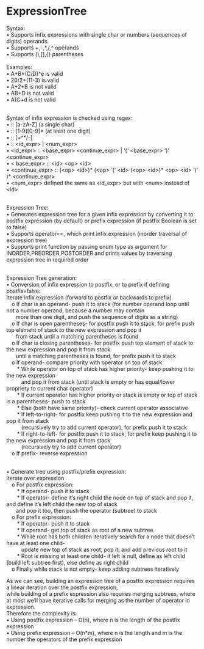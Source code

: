 # ExpressionTree
Syntax: </br>
•	Supports infix expressions with single char or numbers (sequences of digits) operands.</br>
•	Supports +,-,\*,/,^ operands</br>
•	Supports (),[],{} parentheses</br></br>
Examples:</br>
•	A+B\*(C/D)^e is valid</br>
•	20/2+(11-3) is valid</br>
•	A+2\*B is not valid</br>
•	AB+D is not valid</br>
•	A(C+d is not valid</br></br>

Syntax of infix expression is checked using regex:</br>
•	<id> :: [a-zA-Z]	(a single char)</br>
•	<num> :: [1-9][0-9]\*	(at least one digit)</br>
•	<op> :: [+^\*/-]</br>
•	<expr> :: <id_expr> | <num_expr></br>
•	<id_expr> :: <base_expr> <continue_expr> | ‘(‘ <base_expr> ‘)’ <continue_expr></br>
•	< base_expr> :: \<id> \<op> \<id></br>
•	<continue_expr> :: (\<op> \<id>)\* (\<op> ‘(‘ \<id> (\<op> \<id>)* \<op> \<id> ‘)’ )\* <continue_expr></br>
•	<num_expr> defined the same as <id_expr> but with \<num> instead of \<id></br></br>

Expression Tree:</br>
•	Generates expression tree for a given infix expression by converting it to postfix expression (by default) or prefix expression (if postfix Boolean is set to false)</br>
•	Supports operator<<, which print infix expression (inorder traversal of expression tree)</br>
•	Supports print function by passing enum type as argument for INORDER,PREORDER,POSTORDER and prints values by traversing expression tree in required order</br></br>

Expression Tree generation:</br>
•	Conversion of infix expression to postfix, or to prefix if defining postfix=false:</br>
Iterate infix expression (forward to postfix or backwards to prefix)</br>
&emsp;o	If char is an operand- push it to stack (for number operand loop until not a number operand, because a number may contain</br>&emsp;&ensp; more than one digit, and push the sequence of digits as a string)</br>
&emsp;o	If char is open parentheses- for postfix push it to stack, for prefix push top element of stack to the new expression and pop it</br>&emsp;&ensp; from stack until a matching parentheses is found</br>
&emsp;o	If char is closing parentheses- for postfix push top element of stack to the new expression and pop it from stack </br>&emsp;&ensp; until a matching parentheses is found, for prefix push it to stack</br>
&emsp;o	If operand- compare priority with operator on top of stack</br>
&emsp;&emsp;*	While operator on top of stack has higher priority- keep pushing it to the new expression </br>&emsp;&emsp;&ensp; and pop it from stack (until stack is empty or has equal/lower propriety to current char operator)</br>
&emsp;&emsp;*	If current operator has higher priority or stack is empty or top of stack is a parentheses- push to stack</br>
&emsp;&emsp;*	Else (both have same priority)- check current  operator associative</br>
&emsp;&emsp;*	If left-to-right- for postfix keep pushing it to the new expression and pop it from stack </br>&emsp;&emsp;&ensp; (recursively try to add current operator), for prefix push it to stack</br>
&emsp;&emsp;*	If right-to-left- for postfix push it to stack, for prefix keep pushing it to the new expression and pop it from stack </br>&emsp;&emsp;&ensp; (recursively try to add current operator)</br>
&emsp;o	If prefix- reverse expression</br></br>

•	Generate tree using postfix/prefix expression:</br>
Iterate over expression</br>
&emsp;o	For postfix expression:</br>
&emsp;&emsp;*	If operand- push it to stack</br>
&emsp;&emsp;*	If operator- define it’s right child the node on top of stack and pop it, and define it’s left child the new top of stack </br>&emsp;&ensp; and pop it too, then push the operator (subtree) to stack</br>
&emsp;o	For prefix expression:</br>
&emsp;&emsp;*	If operator- push it to stack</br>
&emsp;&emsp;*	If operand- get top of stack as root of a new subtree</br>
&emsp;&emsp;*	While root has both children iteratively search for a node that doesn’t have at least one child- </br>&emsp;&emsp;&ensp; update new top of stack as root, pop it, and add previous root to it</br>
&emsp;&emsp;*	Root is missing at least one child- if left is null, define as left child (build left subtree first), else define as right child</br>
&emsp;o	Finally while stack is not empty- keep adding subtrees iteratively</br>

As we can see, building an expression tree of a postfix expression requires a linear iteration over the postfix expression,</br> while building of a prefix expression also requires merging subtrees, where at most we’ll have iterative calls for merging as the number of operator in expression.</br>
Therefore the complexity is:</br>
•	Using postfix expression – O(n), where n is the length of the postfix expression</br>
•	Using prefix expression – O(n*m), where n is the length and m is the number the operators of the prefix expression</br>

